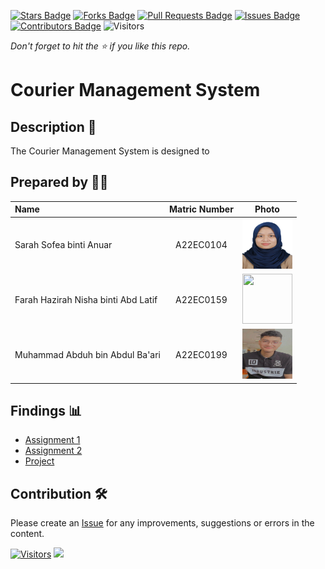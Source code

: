 [![Stars Badge](https://img.shields.io/github/stars/jjn7702/SECJ2013-DSA)](https://github.com/jjn7702/SECJ2013-DSA/Submission/Sample/stargazers)
[![Forks Badge](https://img.shields.io/github/forks/jjn7702/SECJ2013-DSA)](https://github.com/jjn7702/SECJ2013-DSA/Submission/Sample/network/members)
[![Pull Requests Badge](https://img.shields.io/github/issues-pr/jjn7702/SECJ2013-DSA)](https://github.com/jjn7702/SECJ2013-DSA/Submission/Sample/pulls)
[![Issues Badge](https://img.shields.io/github/issues/jjn7702/SECJ2013-DSA)](https://github.com/jjn7702/SECJ2013-DSA/Submission/Sample/issues)
[![Contributors Badge](https://img.shields.io/github/contributors/jjn7702/SECJ2013-DSA?color=2b9348)](https://github.com/jjn7702/SECJ2013-DSA/Submission/Sample/graphs/contributors)
![Visitors](https://api.visitorbadge.io/api/visitors?path=https%3A%2F%2Fgithub.com%2Fjjn7702%2FSECJ2013-DSA%2FSubmission%2FSample&labelColor=%23d9e3f0&countColor=%23697689&style=flat)

_Don't forget to hit the :star: if you like this repo._

# Courier Management System

## Description 📝

The Courier Management System is designed to

## Prepared by 🧑‍💻

| Name             | Matric Number | Photo                                                         |
| :---------------- | :-------------: | :------------------------------------------------------------: |
| Sarah Sofea binti Anuar  | A22EC0104        | <a href="https://www.freepik.com/icon/graduated_4537051" title="Icon by Trazobanana"><img src="./Images/sarah.jpeg" width=80px, height=80px>     |
| Farah Hazirah Nisha binti Abd Latif       | A22EC0159       | <a href="https://www.freepik.com/icon/graduated_4537051" title="Icon by Trazobanana"><img src="../Images/girl_4537097.png" width=80px, height=80px>          |
| Muhammad Abduh bin Abdul Ba'ari       | A22EC0199        | <a href="https://www.freepik.com/icon/graduated_4537051" title="Icon by Trazobanana"><img src="./Images/Abd.jpg" width=80px, height=80px>         |


## Findings 📊

- [Assignment 1](https://github.com/jjn7702/SECJ2013-DSA/tree/main/Submission/sec04/FABS/Ass1)
- [Assignment 2](https://github.com/jjn7702/SECJ2013-DSA/tree/main/Submission/sec04/FABS/Ass2)
- [Project](https://github.com/jjn7702/SECJ2013-DSA/tree/main/Submission/sec04/FABS/Project)

## Contribution 🛠️
Please create an [Issue](https://github.com/jjn7702/SECJ2013-DSA/Submission/Sample/issues) for any improvements, suggestions or errors in the content.

[![Visitors](https://api.visitorbadge.io/api/visitors?path=https%3A%2F%2Fgithub.com%2Fjjn7702&labelColor=%23697689&countColor=%23555555&style=plastic)](https://visitorbadge.io/status?path=https%3A%2F%2Fgithub.com%2Fjjn7702)
![](https://hit.yhype.me/github/profile?user_id=81284918)

